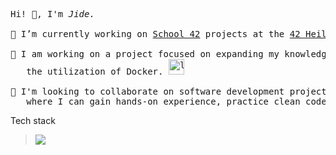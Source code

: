 
<pre>
Hi! 👋, I'm <i>Jide.</i>

🔭 I’m currently working on <a href="https://42.fr/en/the-program/innovative-learning/" target="_blank" >School 42</a> projects at the <a href="https://www.42heilbronn.de/en/">42 Heilbronn</a> campus

🌱 I am working on a project focused on expanding my knowledge in system administration through 
   the utilization of Docker. <a href="https://github.com/JideOgunlana/42_Inception"><img src="https://img.icons8.com/?size=512&id=20839&format=png" alt="link" width="25px" /></a>
   
👯 I'm looking to collaborate on software development projects (interest in <b>WEB</b>),
   where I can gain hands-on experience, practice clean code, and follow best dev practices.
</pre>
<p> Tech stack </p>
<blockquote>
    <a href="https://skillicons.dev">
     <img src="https://skillicons.dev/icons?i=c,cpp,js,react,git,css,sass,jquery,docker,bash" />
    </a>
</blockquote>



<!--
**JideOgunlana/jideOgunlana** is a ✨ _special_ ✨ repository because its `README.md` (this file) appears on your GitHub profile.

Here are some ideas to get you started:

- 🔭 I’m currently working on ...
- 🌱 I’m currently learning ...
- 👯 I’m looking to collaborate on ...
- 🤔 I’m looking for help with ...
- 💬 Ask me about ...
- 📫 How to reach me: ...
- 😄 Pronouns: ...
- ⚡ Fun fact: ...
-->
